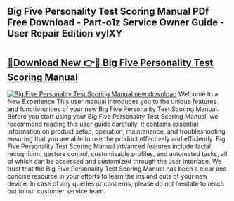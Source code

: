 ## Big Five Personality Test Scoring Manual PDf Free Download - Part-o1z Service Owner Guide - User Repair Edition vylXY

# <h2><a href="http://bc42075.oget.top/?id=Big+Five+Personality+Test+Scoring+Manual">🔗Download New 👉🔴 Big Five Personality Test Scoring Manual</a></h2>

[![Big Five Personality Test Scoring Manual new download](https://i.imgur.com/5g1atiW.png)](http://bc42075.oget.top/?id=Big+Five+Personality+Test+Scoring+Manual)
Welcome to a New Experience This user manual introduces you to the unique features and functionalities of your new Big Five Personality Test Scoring Manual. Before you start using your Big Five Personality Test Scoring Manual, we recommend reading this user guide carefully. It contains essential information on product setup, operation, maintenance, and troubleshooting, ensuring that you are able to use the product effectively and efficiently. Big Five Personality Test Scoring Manual advanced features include facial recognition, gesture control, customizable profiles, and automated tasks, all of which can be accessed and customized through the user interface. We trust that the Big Five Personality Test Scoring Manual has been a clear and concise resource in your efforts to learn the ins and outs of your new device. In case of any queries or concerns, please do not hesitate to reach out to our customer service team.

